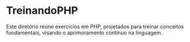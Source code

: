 # TreinandoPHP
 Este diretório reúne exercícios em PHP, projetados para treinar conceitos fundamentais, visando o aprimoramento contínuo na linguagem.

